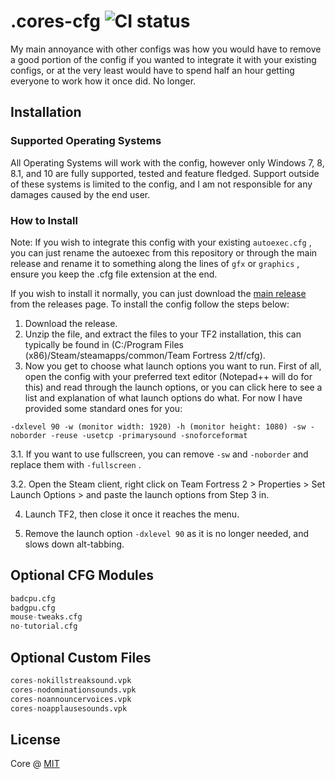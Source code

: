 # .cores-cfg ![CI status](https://img.shields.io/badge/build-passing-brightgreen.svg)

My main annoyance with other configs was how you would have to remove a good portion of the config if you wanted to integrate it with your existing configs, or at the very least would have to spend half an hour getting everyone to work how it once did. No longer.

## Installation

### Supported Operating Systems
All Operating Systems will work with the config, however only Windows 7, 8, 8.1, and 10 are fully supported, tested and feature fledged. Support outside of these systems is limited to the config, and I am not responsible for any damages caused by the end user.

### How to Install

Note: If you wish to integrate this config with your existing `autoexec.cfg` , you can just rename the autoexec from this repository or through the main release and rename it to something along the lines of `gfx` or `graphics` , ensure you keep the .cfg file extension at the end.

If you wish to install it normally, you can just download the [main release](https://github.com/corei17/Cores-CFG/releases) from the releases page. To install the config follow the steps below:
1. Download the release.
2. Unzip the file, and extract the files to your TF2 installation, this can typically be found in (C:/Program Files (x86)/Steam/steamapps/common/Team Fortress 2/tf/cfg).
3. Now you get to choose what launch options you want to run. First of all, open the config with your preferred text editor (Notepad++ will do for this) and read through the launch options, or you can click here to see a list and explanation of what launch options do what. For now I have provided some standard ones for you:

```
-dxlevel 90 -w (monitor width: 1920) -h (monitor height: 1080) -sw -noborder -reuse -usetcp -primarysound -snoforceformat
```

3.1. If you want to use fullscreen, you can remove `-sw` and `-noborder` and replace them with `-fullscreen` .

3.2. Open the Steam client, right click on Team Fortress 2 > Properties > Set Launch Options > and paste the launch options from Step 3 in.

4. Launch TF2, then close it once it reaches the menu.

5. Remove the launch option `-dxlevel 90` as it is no longer needed, and slows down alt-tabbing.

## Optional CFG Modules

```python
badcpu.cfg
badgpu.cfg
mouse-tweaks.cfg
no-tutorial.cfg
```

## Optional Custom Files

```python
cores-nokillstreaksound.vpk
cores-nodominationsounds.vpk
cores-noannouncervoices.vpk
cores-noapplausesounds.vpk
```

## License
Core @ [MIT](https://choosealicense.com/licenses/mit/)

